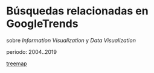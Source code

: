 # Búsquedas relacionadas en GoogleTrends

sobre *Information Visualization* y *Data Visualization*

periodo: 2004..2019

[treemap](https://aaizemberg.github.io/vis/infovis_datavis/index.html)
